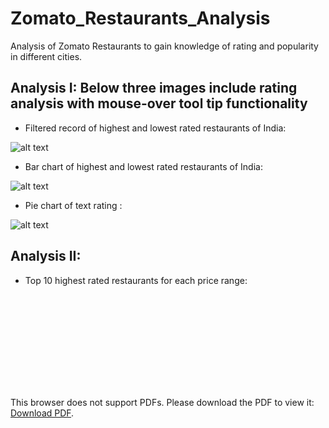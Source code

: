 # Zomato_Restaurants_Analysis

Analysis of Zomato Restaurants to gain knowledge of rating and popularity in different cities.

## Analysis I: Below three images include rating analysis with mouse-over tool tip functionality

- Filtered record of highest and lowest rated restaurants of India:

![alt text](https://raw.githubusercontent.com/karankharecha/Zomato_Restaurants_Analysis/master/output_files/max_min_rating_csv.png)

- Bar chart of highest and lowest rated restaurants of India:

![alt text](https://raw.githubusercontent.com/karankharecha/Zomato_Restaurants_Analysis/master/output_files/max_min_rating.png)

- Pie chart of text rating :

![alt text](https://raw.githubusercontent.com/karankharecha/Zomato_Restaurants_Analysis/master/output_files/text_rating.png)

## Analysis II:

- Top 10 highest rated restaurants for each price range:

<object data="https://github.com/karankharecha/Zomato_Restaurants_Analysis/blob/master/output_files/price_range.pdf" type="application/pdf" width="700px" height="700px">
    <embed src="https://github.com/karankharecha/Zomato_Restaurants_Analysis/blob/master/output_files/price_range.pdf">
        <p>This browser does not support PDFs. Please download the PDF to view it: <a href="hhttps://github.com/karankharecha/Zomato_Restaurants_Analysis/blob/master/output_files/price_range.pdf">Download PDF</a>.</p>
    </embed>
</object>
